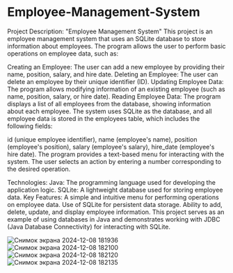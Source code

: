 # Employee-Management-System
Project Description: "Employee Management System"
This project is an employee management system that uses an SQLite database to store information about employees. The program allows the user to perform basic operations on employee data, such as:

Creating an Employee: The user can add a new employee by providing their name, position, salary, and hire date.
Deleting an Employee: The user can delete an employee by their unique identifier (ID).
Updating Employee Data: The program allows modifying information of an existing employee (such as name, position, salary, or hire date).
Reading Employee Data: The program displays a list of all employees from the database, showing information about each employee.
The system uses SQLite as the database, and all employee data is stored in the employees table, which includes the following fields:

id (unique employee identifier),
name (employee's name),
position (employee's position),
salary (employee's salary),
hire_date (employee's hire date).
The program provides a text-based menu for interacting with the system. The user selects an action by entering a number corresponding to the desired operation.

Technologies:
Java: The programming language used for developing the application logic.
SQLite: A lightweight database used for storing employee data.
Key Features:
A simple and intuitive menu for performing operations on employee data.
Use of SQLite for persistent data storage.
Ability to add, delete, update, and display employee information.
This project serves as an example of using databases in Java and demonstrates working with JDBC (Java Database Connectivity) for interacting with SQLite.


![Снимок экрана 2024-12-08 181936](https://github.com/user-attachments/assets/67544dcc-4aad-4e6d-bbfe-cafafea03657)
![Снимок экрана 2024-12-08 182100](https://github.com/user-attachments/assets/af6ecea7-9dfb-4ec8-bc02-e2248a260836)
![Снимок экрана 2024-12-08 182120](https://github.com/user-attachments/assets/58acc671-6517-40cd-85ab-725ada4be5ab)
![Снимок экрана 2024-12-08 182135](https://github.com/user-attachments/assets/3ca6ca44-b0d0-476e-b701-ee19aff7acb1)
